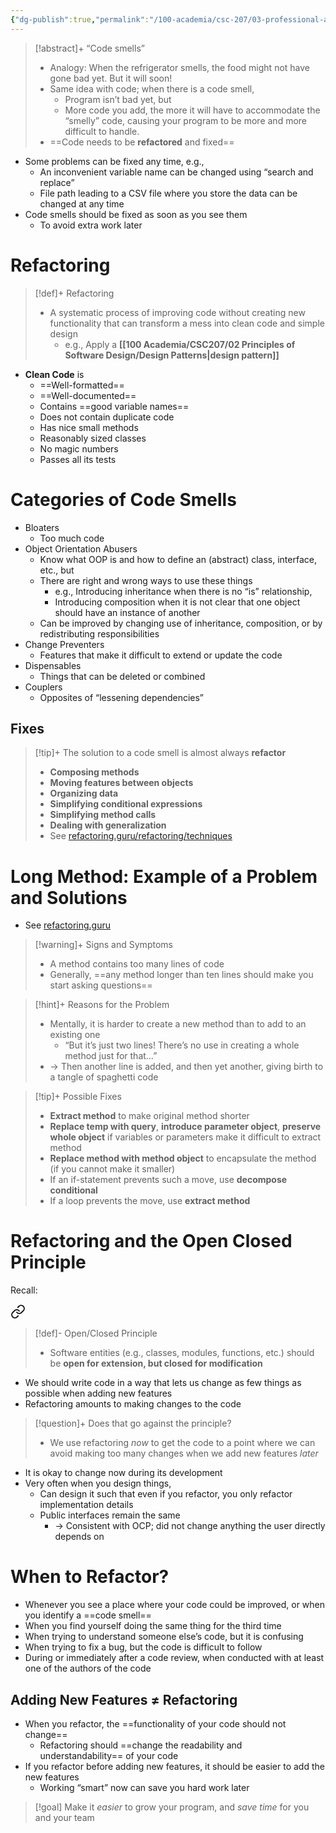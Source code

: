 ```yaml
---
{"dg-publish":true,"permalink":"/100-academia/csc-207/03-professional-and-micellaneous-topics/code-smells/","tags":["cs","lecture","note","university"],"created":"2024-11-22T17:38:49.577-05:00","updated":"2024-11-22T18:58:01.023-05:00"}
---
```



> [!abstract]+ “Code smells”
> - Analogy: When the refrigerator smells, the food might not have gone bad yet. But it will soon!
> - Same idea with code; when there is a code smell,
>     - Program isn’t bad yet, but
>     - More code you add, the more it will have to accommodate the “smelly” code, causing your program to be more and more difficult to handle.
> - ==Code needs to be **refactored** and fixed==

- Some problems can be fixed any time, e.g.,
    - An inconvenient variable name can be changed using “search and replace”
    - File path leading to a CSV file where you store the data can be changed at any time
- Code smells should be fixed as soon as you see them
    - To avoid extra work later

# Refactoring

> [!def]+ Refactoring
> - A systematic process of improving code without creating new functionality that can transform a mess into clean code and simple design
>     - e.g., Apply a **[[100 Academia/CSC207/02 Principles of Software Design/Design Patterns\|design pattern]]**

- **Clean Code** is
    - ==Well-formatted==
    - ==Well-documented==
    - Contains ==good variable names==
    - Does not contain duplicate code
    - Has nice small methods
    - Reasonably sized classes
    - No magic numbers
    - Passes all its tests

# Categories of Code Smells

- Bloaters
    - Too much code
- Object Orientation Abusers
    - Know what OOP is and how to define an (abstract) class, interface, etc., but
    - There are right and wrong ways to use these things
        - e.g., Introducing inheritance when there is no “is” relationship,
        - Introducing composition when it is not clear that one object should have an instance of another
    - Can be improved by changing use of inheritance, composition, or by redistributing responsibilities
- Change Preventers
    - Features that make it difficult to extend or update the code
- Dispensables
    - Things that can be deleted or combined
- Couplers
    - Opposites of “lessening dependencies”

## Fixes

> [!tip]+ The solution to a code smell is almost always **refactor**
> - **Composing methods**
> - **Moving features between objects**
> - **Organizing data**
> - **Simplifying conditional expressions**
> - **Simplifying method calls**
> - **Dealing with generalization**
> - See [refactoring.guru/refactoring/techniques](https://refactoring.guru/refactoring/techniques)

# Long Method: Example of a Problem and Solutions

- See [refactoring.guru](https://refactoring.guru/smells/long-method)

> [!warning]+ Signs and Symptoms
> - A method contains too many lines of code
> - Generally, ==any method longer than ten lines should make you start asking questions==

> [!hint]+ Reasons for the Problem
> - Mentally, it is harder to create a new method than to add to an existing one
>     - “But it’s just two lines! There’s no use in creating a whole method just for that…”
> - → Then another line is added, and then yet another, giving birth to a tangle of spaghetti code

> [!tip]+ Possible Fixes
> - **Extract method** to make original method shorter
> - **Replace temp with query**, **introduce parameter object**, **preserve whole object** if variables or parameters make it difficult to extract method
> - **Replace method with method object** to encapsulate the method (if you cannot make it smaller)
> - If an if-statement prevents such a move, use **decompose conditional**
> - If a loop prevents the move, use **extract method**

# Refactoring and the Open Closed Principle

Recall:


<div class="transclusion internal-embed is-loaded"><a class="markdown-embed-link" href="/100-academia/csc-207/02-principles-of-software-design/solid-design-principles/#dfe828" aria-label="Open link"><svg xmlns="http://www.w3.org/2000/svg" width="24" height="24" viewBox="0 0 24 24" fill="none" stroke="currentColor" stroke-width="2" stroke-linecap="round" stroke-linejoin="round" class="svg-icon lucide-link"><path d="M10 13a5 5 0 0 0 7.54.54l3-3a5 5 0 0 0-7.07-7.07l-1.72 1.71"></path><path d="M14 11a5 5 0 0 0-7.54-.54l-3 3a5 5 0 0 0 7.07 7.07l1.71-1.71"></path></svg></a><div class="markdown-embed">



> [!def]- Open/Closed Principle
>
> - Software entities (e.g., classes, modules, functions, etc.) should be **open for extension, but closed for modification**

</div></div>


- We should write code in a way that lets us change as few things as possible when adding new features
- Refactoring amounts to making changes to the code

> [!question]+ Does that go against the principle?
> - We use refactoring *now* to get the code to a point where we can avoid making too many changes when we add new features *later*

- It is okay to change now during its development
- Very often when you design things,
    - Can design it such that even if you refactor, you only refactor implementation details
    - Public interfaces remain the same
        - → Consistent with OCP; did not change anything the user directly depends on

# When to Refactor?

- Whenever you see a place where your code could be improved, or when you identify a ==code smell==
- When you find yourself doing the same thing for the third time
- When trying to understand someone else’s code, but it is confusing
- When trying to fix a bug, but the code is difficult to follow
- During or immediately after a code review, when conducted with at least one of the authors of the code

## Adding New Features ≠ Refactoring

- When you refactor, the ==functionality of your code should not change==
    - Refactoring should ==change the readability and understandability== of your code
- If you refactor before adding new features, it should be easier to add the new features
    - Working “smart” now can save you hard work later

> [!goal] Make it *easier* to grow your program, and *save time* for you and your team
